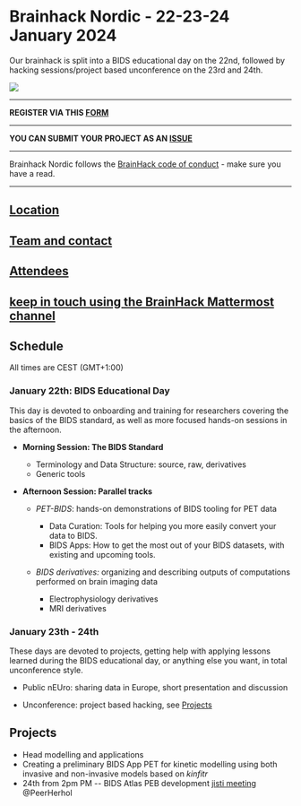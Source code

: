 # Brainhack Nordic - 22-23-24 January 2024

Our brainhack is split into a BIDS educational day on the 22nd, followed by hacking sessions/project based unconference on the 23rd and 24th. 

<img src="https://github.com/openneuropet/outreach/blob/main/Brainhack-Nordic2021/braindk_small.png">

----------------------------------------------------------------------------------------------------
   **REGISTER VIA THIS [FORM](https://forms.gle/orGjjeJSNXYpcHAK7)**

----------------------------------------------------------------------------------------------------
   **YOU CAN SUBMIT YOUR PROJECT AS AN [ISSUE](https://github.com/openneuropet/outreach/issues/new/choose)**  

----------------------------------------------------------------------------------------------------    
Brainhack Nordic follows the [BrainHack code of conduct](https://github.com/openneuropet/outreach/blob/main/Brainhack-Nordic2021/code_of_conduct.md) - make sure you have a read.  

----------------------------------------------------------------------------------------------------  
## [Location](https://github.com/openneuropet/outreach/blob/main/Brainhack-Nordic2024/location.md)

## [Team and contact](https://github.com/openneuropet/outreach/blob/main/Brainhack-Nordic2024/team.md)

## [Attendees](https://github.com/openneuropet/outreach/blob/main/Brainhack-Nordic2024/attendees.md)

## [keep in touch using the BrainHack Mattermost channel](https://mattermost.brainhack.org/brainhack/channels/bhg21-openneuropet)  

## Schedule

All times are CEST (GMT+1:00)

### January 22th: BIDS Educational Day

This day is devoted to onboarding and training for researchers covering the basics of the BIDS standard, as well as more focused hands-on sessions in the afternoon. 

- **Morning Session: The BIDS Standard**
   - Terminology and Data Structure: source, raw, derivatives
   - Generic tools

- **Afternoon Session: Parallel tracks**
   - *PET-BIDS*: hands-on demonstrations of BIDS tooling for PET data
      - Data Curation: Tools for helping you more easily convert your data to BIDS.
      - BIDS Apps: How to get the most out of your BIDS datasets, with existing and upcoming tools.

   - *BIDS derivatives:* organizing and describing outputs of computations performed on brain imaging data
      - Electrophysiology derivatives
      - MRI derivatives


### January 23th - 24th

These days are devoted to projects, getting help with applying lessons learned during the BIDS educational day, or anything else you want, in total unconference style. 

- Public nEUro: sharing data in Europe, short presentation and discussion

- Unconference: project based hacking, see [Projects](#projects)

## Projects
- Head modelling and applications
- Creating a preliminary BIDS App PET for kinetic modelling using both invasive and non-invasive models based on *kinfitr*
- 24th from 2pm PM -- BIDS Atlas PEB development [jisti meeting](https://meet.jit.si/BIDS_connectivity_project_meeting) @PeerHerhol
